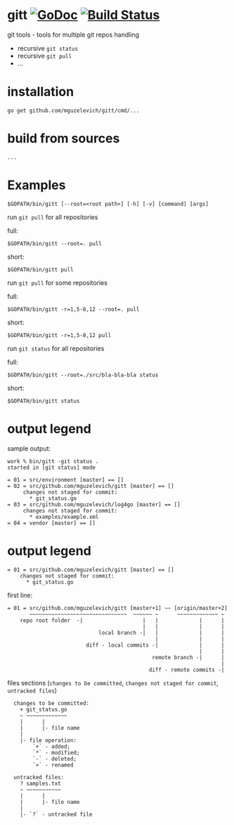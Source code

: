 # gitt [![GoDoc](https://godoc.org/github.com/mguzelevich/gitt?status.svg)](http://godoc.org/github.com/mguzelevich/gitt) [![Build Status](https://travis-ci.org/mguzelevich/gitt.svg?branch=master)](https://travis-ci.org/mguzelevich/gitt)

git tools - tools for multiple git repos handling

- recursive `git status`
- recursive `git pull`
- ...

# installation

```
go get github.com/mguzelevich/gitt/cmd/... 
```

# build from sources

```
...
```

# Examples

```
$GOPATH/bin/gitt [--root=<root path>] [-h] [-v] [command] [args]
```

run `git pull` for all repositories

full:
```
$GOPATH/bin/gitt --root=. pull
```

short:
```
$GOPATH/bin/gitt pull
```

run `git pull` for some repositories

full:
```
$GOPATH/bin/gitt -r=1,5-8,12 --root=. pull
```

short:
```
$GOPATH/bin/gitt -r=1,5-8,12 pull
```

run `git status` for all repositories

full:
```
$GOPATH/bin/gitt --root=./src/bla-bla-bla status
```

short:
```
$GOPATH/bin/gitt status
```

# output legend

sample output:

```
work % bin/gitt -git status .
started in [git status] mode

= 01 = src/environment [master] == []
= 02 = src/github.com/mguzelevich/gitt [master] == []
     changes not staged for commit:
       * git_status.go
= 03 = src/github.com/mguzelevich/log4go [master] == []
     changes not staged for commit:
       * examples/example.xml
= 04 = vendor [master] == []
```

# output legend

```
= 01 = src/github.com/mguzelevich/gitt [master] == []
    changes not staged for commit:
      * git_status.go
```

first line:

```
= 01 = src/github.com/mguzelevich/gitt [master+1] ~~ [origin/master+2]
       ~~~~~~~~~~~~~~~~~~~~~~~~~~~~~~~  ~~~~~~ ~      ~~~~~~~~~~~~~ ~
    repo root folder  -|                   |   |             |      |
                                           |   |             |      |
                             local branch -|   |             |      |
                                               |             |      |
                         diff - local commits -|             |      |
                                                             |      |
                                              remote branch -|      |
                                                                    |
                                             diff - remote commits -|
```

files sections (`changes to be committed`, `changes not staged for commit`, `untracked files`)

```
  changes to be committed:
    + git_status.go
    ~ ~~~~~~~~~~~~~
    |      |
    |      |- file name
    |
    |- file operation:
        `+` - added;
        `*` - modified;
        `-` - deleted;
        `>` - renamed
```

```
  untracked files:
    ? samples.txt
    ~ ~~~~~~~~~~~
    |      |
    |      |- file name
    |
    |- `?` - untracked file
```
